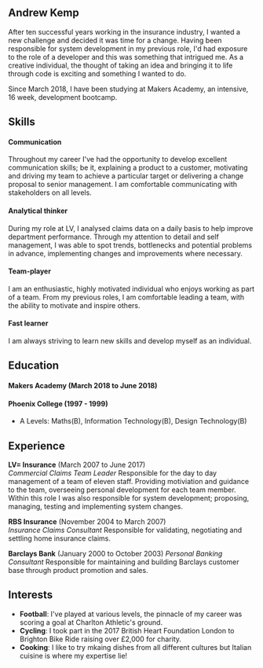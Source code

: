 ## Andrew Kemp

After ten successful years working in the insurance industry, I wanted a new challenge and decided it was time for a change. Having been responsible for system development in my previous role, I'd had exposure to the role of a developer and this was something that intrigued me. As a creative individual, the thought of taking an idea and bringing it to life through code is exciting and something I wanted to do. 

Since March 2018, I have been studying at Makers Academy, an intensive, 16 week, development bootcamp. 

## Skills

#### Communication

Throughout my career I've had the opportunity to develop excellent communication skills; be it, explaining a product to a customer, motivating and driving my team to achieve a particular target or delivering a change proposal to senior management. I am comfortable communicating with stakeholders on all levels.  

#### Analytical thinker

During my role at LV, I analysed claims data on a daily basis to help improve department performance. Through my attention to detail and self management, I was able to spot trends, bottlenecks and potential problems in advance, implementing changes and improvements where necessary.

#### Team-player

I am an enthusiastic, highly motivated individual who enjoys working as part of a team. From my previous roles, I am comfortable leading a team, with the ability to motivate and inspire others. 

#### Fast learner

I am always striving to learn new skills and develop myself as an individual. 



## Education

#### Makers Academy (March 2018 to June 2018)


#### Phoenix College (1997 - 1999)

- A Levels: Maths(B), Information Technology(B), Design Technology(B)

## Experience

**LV= Insurance** (March 2007 to June 2017)    
*Commercial Claims Team Leader*
Responsible for the day to day management of a team of eleven staff. Providing motiviation and guidance to the team, overseeing personal development for each team member. Within this role I was also responsible for system development; proposing, managing, testing and implementing system changes. 

**RBS Insurance** (November 2004 to March 2007)   
*Insurance Claims Consultant*
Responsible for validating, negotiating and settling home insurance claims.

**Barclays Bank** (January 2000 to October 2003)
*Personal Banking Consultant*
Responsible for maintaining and building Barclays customer base through product promotion and sales.

## Interests
- **Football**: I've played at various levels, the pinnacle of my career was scoring a goal at Charlton Athletic's ground.
- **Cycling**: I took part in the 2017 British Heart Foundation London to Brighton Bike Ride raising over £2,000 for charity.
- **Cooking**: I like to try mkaing dishes from all different cultures but Italian cuisine is where my expertise lie!

